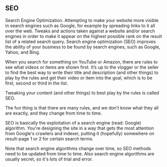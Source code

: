 ## SEO

Search Engine Optimization. Attempting to make your website more visible in search engines such as Google, for example by spreading links to it all over the web. Tweaks and actions taken against a website and/or search engines in order to make it appear on the highest possible rank on the result list of a related search query. Search engine optimization (SEO) improves the ability of your business to be found by search engines, such as Google, Yahoo, and Bing.

When you search for something on YouTube or Amazon, there are rules to see what videos or items are shown first. It’s up to the vlogger or the seller to find the best way to write their title and description (and other things) to play by the rules and get their video or item into the goal, which is to be first, second or third in the list.

Tweaking your content (and other things) to best play by the rules is called SEO.

The fun thing is that there are many rules, and we don’t know what they all are exactly, and they change from time to time.

SEO is basically the exploitation of a search engine (read: Google) algorithm. You're designing the site in a way that gets the most attention from Google's crawlers and indexer, putting it (hopefully) somewhere on result-page 1 or 2 for certain search terms.

Note that search engine algorithms change over time, so SEO methods need to be updated from time to time. Also search engine algorithms are usually secret, so it's lots of trial and error.

